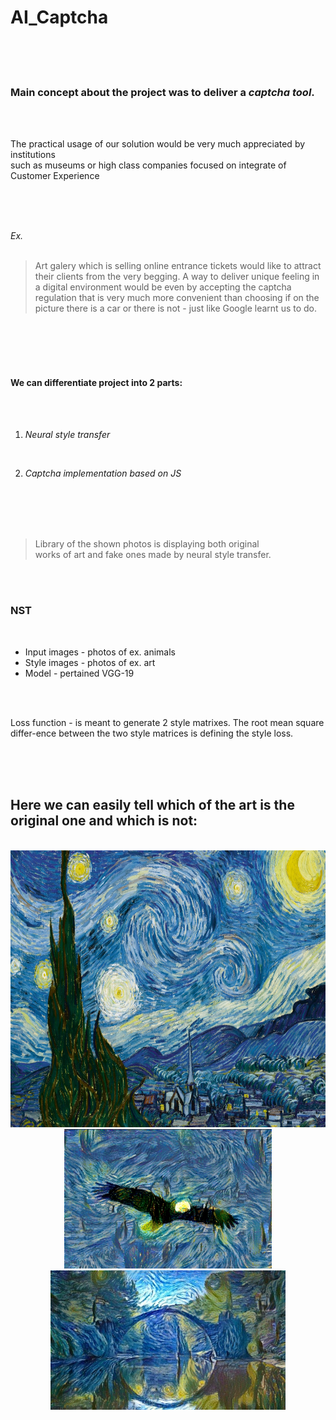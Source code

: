 # AI_Captcha

<br/>
<br/>
<br/>

### Main concept about the project was to deliver a *captcha tool*.
<br/>
<br/>

  The practical usage of our solution would be very much appreciated by institutions <br/>
  such as museums or high class companies focused on integrate of Customer Experience

<br/>
<br/>
<br/>

*Ex.*    
<br/>
 > Art galery which is selling online entrance tickets would like to attract their clients from the very begging. A way to deliver unique feeling in a digital environment would be even by accepting the captcha regulation that is very much more convenient than choosing if on the picture there is a car or there is not - just like Google learnt us to do.

<br/>
<br/>
<br/>
<br/>

#### We can differentiate project into 2 parts:

<br/>
<br/>

1.	*Neural style transfer*

<br/>

2.	*Captcha implementation based on JS*

<br/>
<br/>  
<br/>
<br/> 

> Library of the shown photos is displaying both  original <br/> 
  works of art and fake ones made by neural style transfer. 

<br/>
<br/>

### NST

<br/>

* Input images - photos of ex. animals
* Style images - photos of ex. art
* Model - pertained VGG-19

<br/>
<br/>

Loss function - is meant to generate 2 style matrixes. The root mean square differ-ence between the two style matrices is defining the style loss.

<br/>
<br/>
<br/>

## Here we can easily tell which of the art is the original one and which is not:

<br>

<div align="center">
 <img src="https://github.com/dkliachkovski/AI_Captcha/blob/master/Images/Style/Starry%20Night.jpg" height="443px">
 <img src="https://github.com/dkliachkovski/AI_Captcha/blob/master/Images/Style/style_transfer_result_eagle6.png" height="223px">
 <img src="https://github.com/dkliachkovski/AI_Captcha/blob/master/Images/Style/style_transfer_result_bridge.jpg" height="223px">
</div>



















